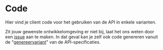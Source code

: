 # Code
Hier vind je client code voor het gebruiken van de API in enkele varianten.

Zit jouw gewenste ontwikkelomgeving er niet bij, laat het ons weten door een [issue](../issues/new) aan te maken. In dat geval kan je zelf ook code genereren vanuit de "[genereervariant](../specificatie/BRK-Bevragen/genereervariant/openapi.yaml)" van de API-specificaties.
